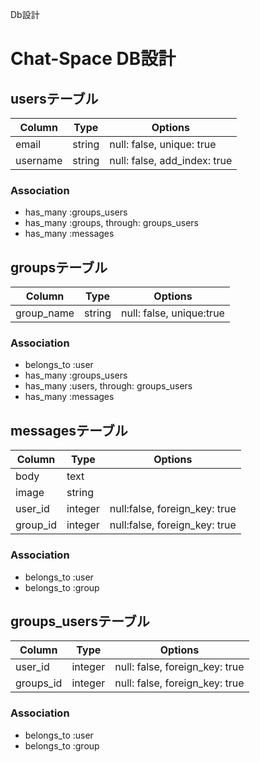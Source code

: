 Db設計
# Chat-Space DB設計
## usersテーブル
|Column|Type|Options|
|------|----|-------|
|email|string|null: false, unique: true|
|username|string|null: false, add_index: true|
### Association
- has_many :groups_users
- has_many :groups, through: groups_users
- has_many :messages

## groupsテーブル
|Column|Type|Options|
|------|----|-------|
|group_name|string|null: false, unique:true|
### Association
- belongs_to :user
- has_many :groups_users
- has_many :users, through: groups_users
- has_many  :messages

## messagesテーブル
|Column|Type|Options|
|------|----|-------|
|body|text||
|image|string||
|user_id|integer|null:false, foreign_key: true|
|group_id|integer|null:false, foreign_key: true|
### Association
- belongs_to :user
- belongs_to :group

## groups_usersテーブル
|Column|Type|Options|
|------|----|-------|
|user_id|integer|null: false, foreign_key: true|
|groups_id|integer|null: false, foreign_key: true|
### Association
- belongs_to :user
- belongs_to :group
